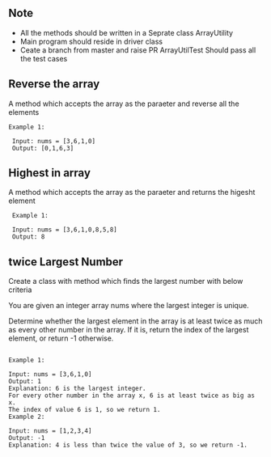 ## Note
  - All the methods should be written in a Seprate class ArrayUtility 
  - Main program should reside in driver class
  - Ceate a branch from master and raise PR ArrayUtilTest Should pass all the test cases 

## Reverse the array
  A method which accepts the array as the paraeter and reverse all the elements
  ```
  Example 1:

   Input: nums = [3,6,1,0]
   Output: [0,1,6,3]
```
## Highest in array
  A method which accepts the array as the paraeter and returns the higesht element
  ```
   Example 1:

   Input: nums = [3,6,1,0,8,5,8] 
   Output: 8
```


## twice Largest Number

Create a class with method which finds the largest number with below criteria  

You are given an integer array nums where the largest integer is unique.

Determine whether the largest element in the array is at least twice as much as every other number in the array. If it is, return the index of the largest element, or return -1 otherwise.

``` 

Example 1:

Input: nums = [3,6,1,0]
Output: 1
Explanation: 6 is the largest integer.
For every other number in the array x, 6 is at least twice as big as x.
The index of value 6 is 1, so we return 1.
Example 2:

Input: nums = [1,2,3,4]
Output: -1
Explanation: 4 is less than twice the value of 3, so we return -1.
 ```
